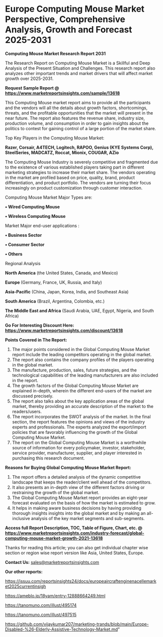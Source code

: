 # Europe Computing Mouse Market Perspective, Comprehensive Analysis, Growth and Forecast 2025-2031

<strong>Computing Mouse Market Research Report 2031</strong>

The Research Report on Computing Mouse Market is a Skillful and Deep Analysis of the Present Situation and Challenges. This research report also analyzes other important trends and market drivers that will affect market growth over 2025-2031.

<strong>Request Sample Report @ <a href=https://www.marketreportsinsights.com/sample/13618>https://www.marketreportsinsights.com/sample/13618</a></strong>

This Computing Mouse market report aims to provide all the participants and the vendors will all the details about growth factors, shortcomings, threats, and the profitable opportunities that the market will present in the near future. The report also features the revenue share, industry size, production volume, and consumption in order to gain insights about the politics to contest for gaining control of a large portion of the market share.

Top Key Players in the Computing Mouse Market:

<strong>Razer, Corsair, A4TECH, Logitech, RAPOO, Genius (KYE Systems Corp), SteelSeries, MADCATZ, Roccat, Mionix, COUGAR, AZio</strong>

The Computing Mouse Industry is severely competitive and fragmented due to the existence of various established players taking part in different marketing strategies to increase their market share. The vendors operating in the market are profiled based on price, quality, brand, product differentiation, and product portfolio. The vendors are turning their focus increasingly on product customization through customer interaction.

Computing Mouse Market Major Types are:

<strong>• Wired Computing Mouse

• Wireless Computing Mouse</strong>

Market Major end-user applications :

<strong>• Business Sector

• Consumer Sector

• Others</strong>

Regional Analysis

</u><strong><b>North America</b></strong> (the United States, Canada, and Mexico)

<strong><b>Europe </b></strong>(Germany, France, UK, Russia, and Italy)

<strong><b>Asia-Pacific</b></strong> (China, Japan, Korea, India, and Southeast Asia)

<strong><b>South America</b></strong> (Brazil, Argentina, Colombia, etc.)

<strong><b>The Middle East and Africa</b></strong> (Saudi Arabia, UAE, Egypt, Nigeria, and South Africa)

<strong>Go For Interesting Discount Here: <a href=https://www.marketreportsinsights.com/discount/13618>https://www.marketreportsinsights.com/discount/13618</a></strong>

<strong>Points Covered in The Report:</strong>
<ol>
  <li>The major points considered in the Global Computing Mouse Market report include the leading competitors operating in the global market.</li>
  <li>The report also contains the company profiles of the players operating in the global market.</li>
  <li>The manufacture, production, sales, future strategies, and the technological capabilities of the leading manufacturers are also included in the report.</li>
  <li>The growth factors of the Global Computing Mouse Market are explained in-depth, wherein the different end-users of the market are discussed precisely.</li>
  <li>The report also talks about the key application areas of the global market, thereby providing an accurate description of the market to the readers/users.</li>
  <li>The report incorporates the SWOT analysis of the market. In the final section, the report features the opinions and views of the industry experts and professionals. The experts analyzed the export/import policies that are favorably influencing the growth of the Global Computing Mouse Market.</li>
  <li>The report on the Global Computing Mouse Market is a worthwhile source of information for every policymaker, investor, stakeholder, service provider, manufacturer, supplier, and player interested in purchasing this research document.</li>
</ol>
<strong>Reasons for Buying Global Computing Mouse Market Report:</strong>

<ol>
  <li>The report offers a detailed analysis of the dynamic competitive landscape that keeps the reader/client well ahead of the competitors.</li>
  <li>It also presents an in-depth view of the different factors driving or restraining the growth of the global market.</li>
  <li>The Global Computing Mouse Market report provides an eight-year forecast evaluated on the basis of how the market is estimated to grow.</li>
  <li>It helps in making aware business decisions by having providing thorough insights insights into the global market and by making an all-inclusive analysis of the key market segments and sub-segments.</li>
</ol>
<strong>Access full Report Description, TOC, Table of Figure, Chart, etc. @ <a href=https://www.marketreportsinsights.com/industry-forecast/global-computing-mouse-market-growth-2021-13618>https://www.marketreportsinsights.com/industry-forecast/global-computing-mouse-market-growth-2021-13618</a></strong>


Thanks for reading this article; you can also get individual chapter wise section or region wise report version like Asia, United States, Europe.

<strong>Contact Us:</strong>
sales@marketreportsinsights.com

<strong>Our other reports:</strong>

<a href=https://issuu.com/reportsinsights24/docs/europeaircraftenginenacellemarket2025currentinsigh>https://issuu.com/reportsinsights24/docs/europeaircraftenginenacellemarket2025currentinsigh</a>

<a href=https://ameblo.jp/18yam/entry-12888664249.html>https://ameblo.jp/18yam/entry-12888664249.html</a>

<a href=https://tanomuno.com/illust/495174>https://tanomuno.com/illust/495174</a>

<a href=https://tanomuno.com/illust/497515>https://tanomuno.com/illust/497515</a>

<a href=https://github.com/vijaykumar207/marketing-trands/blob/main/Europe-Disabled-%26-Elderly-Assistive-Technology-Market.md>https://github.com/vijaykumar207/marketing-trands/blob/main/Europe-Disabled-%26-Elderly-Assistive-Technology-Market.md</a>"
